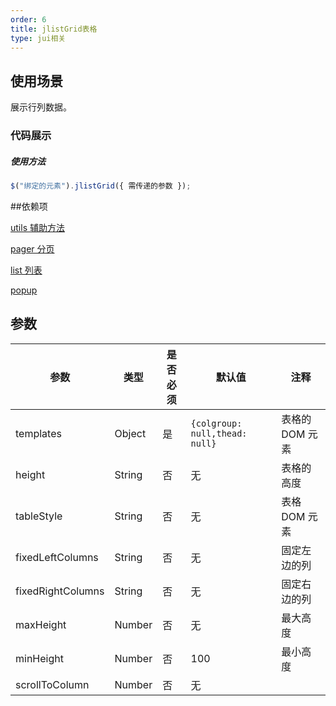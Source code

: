 ```yaml
---
order: 6
title: jlistGrid表格
type: jui相关
---
```


## 使用场景

展示行列数据。

### 代码展示

##### 使用方法

```js
$("绑定的元素").jlistGrid({ 需传递的参数 });
```

##依赖项

[utils 辅助方法](http://docs/jui-utils-cn)

[pager 分页](http://docs/jui-jpager-cn)

[list 列表](http://docs/jui-jlist-cn)

[popup]()

## 参数

| 参数              | 类型   | 是否必须 | 默认值                         | 注释            |
| ----------------- | ------ | -------- | ------------------------------ | --------------- |
| templates         | Object | 是       | `{colgroup: null,thead: null}` | 表格的 DOM 元素 |
| height            | String | 否       | 无                             | 表格的高度      |
| tableStyle        | String | 否       | 无                             | 表格 DOM 元素   |
| fixedLeftColumns  | String | 否       | 无                             | 固定左边的列    |
| fixedRightColumns | String | 否       | 无                             | 固定右边的列    |
| maxHeight         | Number | 否       | 无                             | 最大高度        |
| minHeight         | Number | 否       | 100                            | 最小高度        |
| scrollToColumn    | Number | 否       | 无                             |                 |

